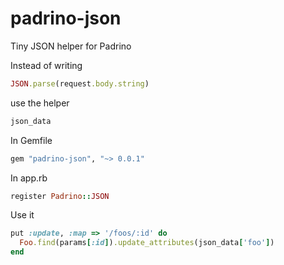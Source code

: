 padrino-json
============

Tiny JSON helper for Padrino 

Instead of writing 
```ruby
JSON.parse(request.body.string)
```
use the helper
```ruby
json_data
```

In Gemfile
```ruby
gem "padrino-json", "~> 0.0.1"
```

In app.rb
```ruby
register Padrino::JSON
```

Use it
```ruby
put :update, :map => '/foos/:id' do
  Foo.find(params[:id]).update_attributes(json_data['foo'])
end
```
